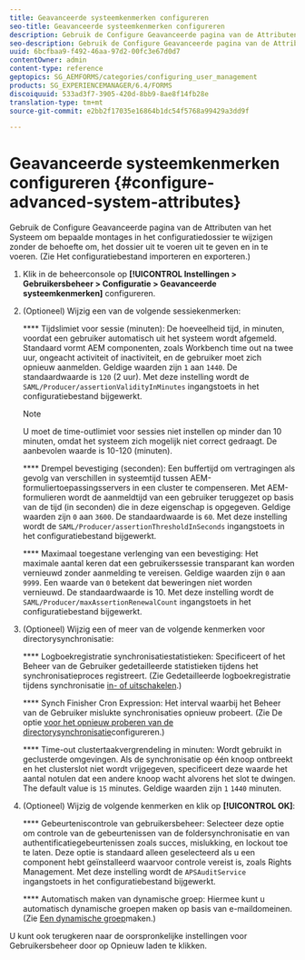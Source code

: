 ```yaml
---
title: Geavanceerde systeemkenmerken configureren
seo-title: Geavanceerde systeemkenmerken configureren
description: Gebruik de Configure Geavanceerde pagina van de Attributen van het Systeem om bepaalde montages in het configuratiedossier te wijzigen zonder de behoefte om, het dossier uit te voeren uit te geven en in te voeren.
seo-description: Gebruik de Configure Geavanceerde pagina van de Attributen van het Systeem om bepaalde montages in het configuratiedossier te wijzigen zonder de behoefte om, het dossier uit te voeren uit te geven en in te voeren.
uuid: 6bcfbaa9-f492-46aa-97d2-00fc3e67d0d7
contentOwner: admin
content-type: reference
geptopics: SG_AEMFORMS/categories/configuring_user_management
products: SG_EXPERIENCEMANAGER/6.4/FORMS
discoiquuid: 533ad3f7-3905-420d-8bb9-8ae8f14fb28e
translation-type: tm+mt
source-git-commit: e2bb2f17035e16864b1dc54f5768a99429a3dd9f

---
```



# Geavanceerde systeemkenmerken configureren {#configure-advanced-system-attributes}

Gebruik de Configure Geavanceerde pagina van de Attributen van het Systeem om bepaalde montages in het configuratiedossier te wijzigen zonder de behoefte om, het dossier uit te voeren uit te geven en in te voeren. (Zie Het configuratiebestand [](/help/forms/using/admin-help/importing-exporting-configuration-file.md#importing-and-exporting-the-configuration-file)importeren en exporteren.)

1. Klik in de beheerconsole op **[!UICONTROL Instellingen > Gebruikersbeheer > Configuratie > Geavanceerde systeemkenmerken]** configureren.
1. (Optioneel) Wijzig een van de volgende sessiekenmerken:

   **** Tijdslimiet voor sessie (minuten): De hoeveelheid tijd, in minuten, voordat een gebruiker automatisch uit het systeem wordt afgemeld. Standaard vormt AEM componenten, zoals Workbench time out na twee uur, ongeacht activiteit of inactiviteit, en de gebruiker moet zich opnieuw aanmelden. Geldige waarden zijn `1` aan `1440`. De standaardwaarde is `120` (2 uur). Met deze instelling wordt de `SAML/Producer/assertionValidityInMinutes` ingangstoets in het configuratiebestand bijgewerkt.

   >[!NOTE]
   >
   >U moet de time-outlimiet voor sessies niet instellen op minder dan 10 minuten, omdat het systeem zich mogelijk niet correct gedraagt. De aanbevolen waarde is 10-120 (minuten).

   **** Drempel bevestiging (seconden): Een buffertijd om vertragingen als gevolg van verschillen in systeemtijd tussen AEM-formuliertoepassingsservers in een cluster te compenseren. Met AEM-formulieren wordt de aanmeldtijd van een gebruiker teruggezet op basis van de tijd (in seconden) die in deze eigenschap is opgegeven. Geldige waarden zijn `0` aan `3600`. De standaardwaarde is `60`. Met deze instelling wordt de `SAML/Producer/assertionThresholdInSeconds` ingangstoets in het configuratiebestand bijgewerkt.

   **** Maximaal toegestane verlenging van een bevestiging: Het maximale aantal keren dat een gebruikerssessie transparant kan worden vernieuwd zonder aanmelding te vereisen. Geldige waarden zijn `0` aan `9999`. Een waarde van `0` betekent dat beweringen niet worden vernieuwd. De standaardwaarde is 10. Met deze instelling wordt de `SAML/Producer/maxAssertionRenewalCount` ingangstoets in het configuratiebestand bijgewerkt.

1. (Optioneel) Wijzig een of meer van de volgende kenmerken voor directorysynchronisatie:

   **** Logboekregistratie synchronisatiestatistieken: Specificeert of het Beheer van de Gebruiker gedetailleerde statistieken tijdens het synchronisatieproces registreert. (Zie Gedetailleerde logboekregistratie tijdens synchronisatie [in- of uitschakelen](/help/forms/using/admin-help/synchronizing-directories.md#enable-or-disable-detailed-logging-during-synchronization).)

   **** Synch Finisher Cron Expression: Het interval waarbij het Beheer van de Gebruiker mislukte synchronisaties opnieuw probeert. (Zie De optie [voor het opnieuw proberen van de directorysynchronisatie](/help/forms/using/admin-help/synchronizing-directories.md#configure-the-directory-synchronization-retry-option)configureren.)

   **** Time-out clustertaakvergrendeling in minuten: Wordt gebruikt in geclusterde omgevingen. Als de synchronisatie op één knoop ontbreekt en het clusterslot niet wordt vrijgegeven, specificeert deze waarde het aantal notulen dat een andere knoop wacht alvorens het slot te dwingen. The default value is `15` minutes. Geldige waarden zijn `1` `1440` minuten.

1. (Optioneel) Wijzig de volgende kenmerken en klik op **[!UICONTROL OK]**:

   **** Gebeurteniscontrole van gebruikersbeheer: Selecteer deze optie om controle van de gebeurtenissen van de foldersynchronisatie en van authentificatiegebeurtenissen zoals succes, mislukking, en lockout toe te laten. Deze optie is standaard alleen geselecteerd als u een component hebt geïnstalleerd waarvoor controle vereist is, zoals Rights Management. Met deze instelling wordt de `APSAuditService` ingangstoets in het configuratiebestand bijgewerkt.

   **** Automatisch maken van dynamische groep: Hiermee kunt u automatisch dynamische groepen maken op basis van e-maildomeinen. (Zie [Een dynamische groep](/help/forms/using/admin-help/creating-configuring-groups.md#create-a-dynamic-group)maken.)

U kunt ook terugkeren naar de oorspronkelijke instellingen voor Gebruikersbeheer door op Opnieuw laden te klikken.
